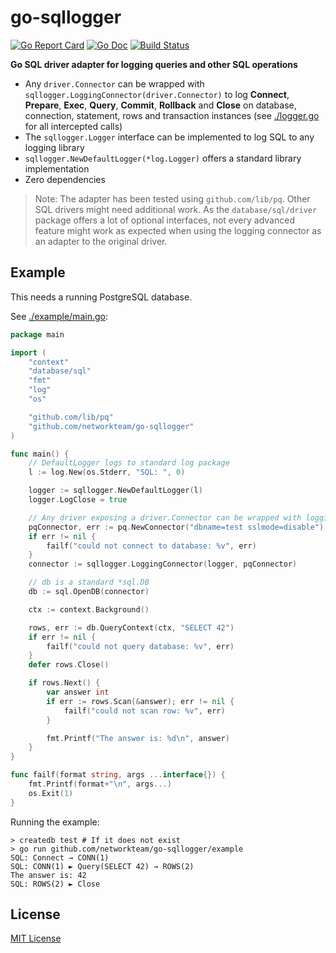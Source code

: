 # go-sqllogger

[![Go Report Card](https://goreportcard.com/badge/github.com/networkteam/go-sqllogger?style=flat-square)](https://goreportcard.com/report/github.com/networkteam/go-sqllogger)
[![Go Doc](https://img.shields.io/badge/godoc-reference-blue.svg?style=flat-square)](http://godoc.org/github.com/networkteam/go-sqllogger)
[![Build Status](https://travis-ci.com/networkteam/go-sqllogger.svg?branch=master)](https://travis-ci.com/networkteam/go-sqllogger)

**Go SQL driver adapter for logging queries and other SQL operations**

* Any `driver.Connector` can be wrapped with `sqllogger.LoggingConnector(driver.Connector)`
  to log **Connect**, **Prepare**, **Exec**, **Query**, **Commit**, **Rollback** and **Close**
  on database, connection, statement, rows and transaction instances
  (see [./logger.go](logger.go) for all intercepted calls)
* The `sqllogger.Logger` interface can be implemented to log SQL to any logging library
* `sqllogger.NewDefaultLogger(*log.Logger)` offers a standard library implementation
* Zero dependencies

> Note: The adapter has been tested using `github.com/lib/pq`. Other SQL drivers might need additional work.
  As the `database/sql/driver` package offers a lot of optional interfaces, not every advanced feature might work
  as expected when using the logging connector as an adapter to the original driver.

## Example

This needs a running PostgreSQL database.

See [./example/main.go](./example/main.go):

```go
package main

import (
	"context"
	"database/sql"
	"fmt"
	"log"
	"os"

	"github.com/lib/pq"
	"github.com/networkteam/go-sqllogger"
)

func main() {
	// DefaultLogger logs to standard log package
	l := log.New(os.Stderr, "SQL: ", 0)

	logger := sqllogger.NewDefaultLogger(l)
	logger.LogClose = true

	// Any driver exposing a driver.Connector can be wrapped with logging
	pqConnector, err := pq.NewConnector("dbname=test sslmode=disable")
	if err != nil {
		failf("could not connect to database: %v", err)
	}
	connector := sqllogger.LoggingConnector(logger, pqConnector)

	// db is a standard *sql.DB
	db := sql.OpenDB(connector)

	ctx := context.Background()

	rows, err := db.QueryContext(ctx, "SELECT 42")
	if err != nil {
		failf("could not query database: %v", err)
	}
	defer rows.Close()

	if rows.Next() {
		var answer int
		if err := rows.Scan(&answer); err != nil {
			failf("could not scan row: %v", err)
		}

		fmt.Printf("The answer is: %d\n", answer)
	}
}

func failf(format string, args ...interface{}) {
	fmt.Printf(format+"\n", args...)
	os.Exit(1)
}
```

Running the example:

```
> createdb test # If it does not exist
> go run github.com/networkteam/go-sqllogger/example
SQL: Connect → CONN(1)
SQL: CONN(1) ► Query(SELECT 42) → ROWS(2)
The answer is: 42
SQL: ROWS(2) ► Close
```

## License

[MIT License](./LICENSE)
